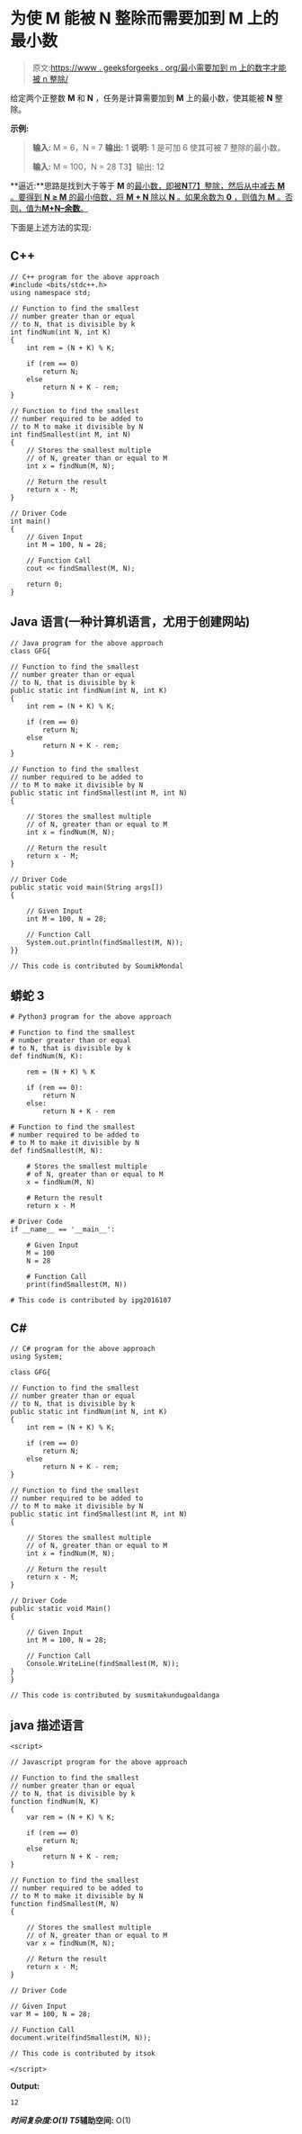 # 为使 M 能被 N 整除而需要加到 M 上的最小数

> 原文:[https://www . geeksforgeeks . org/最小需要加到 m 上的数字才能被 n 整除/](https://www.geeksforgeeks.org/smallest-number-required-to-be-added-to-m-to-make-it-divisible-by-n/)

给定两个正整数 **M** 和 **N** ，任务是计算需要加到 **M** 上的最小数，使其能被 **N** 整除。

**示例:**

> **输入:** M = 6，N = 7
> **输出:** 1
> **说明:** 1 是可加 6 使其可被 7 整除的最小数。
> 
> **输入:** M = 100，N = 28
> T3】输出: 12

**逼近:**思路是找到大于等于 **M** 的[最小数，即被**N**T7】整除，然后从中减去 **M** 。要得到 **N** **≥ M** 的最小倍数，将 **M + N** 除以 **N** 。如果余数为 **0** ，则值为 **M** 。否则，值为**M+N–余数**。](https://www.geeksforgeeks.org/smallest-number-greater-than-or-equal-to-n-divisible-by-k/)

下面是上述方法的实现:

## C++

```
// C++ program for the above approach
#include <bits/stdc++.h>
using namespace std;

// Function to find the smallest
// number greater than or equal
// to N, that is divisible by k
int findNum(int N, int K)
{
    int rem = (N + K) % K;

    if (rem == 0)
        return N;
    else
        return N + K - rem;
}

// Function to find the smallest
// number required to be added to
// to M to make it divisible by N
int findSmallest(int M, int N)
{
    // Stores the smallest multiple
    // of N, greater than or equal to M
    int x = findNum(M, N);

    // Return the result
    return x - M;
}

// Driver Code
int main()
{
    // Given Input
    int M = 100, N = 28;

    // Function Call
    cout << findSmallest(M, N);

    return 0;
}
```

## Java 语言(一种计算机语言，尤用于创建网站)

```
// Java program for the above approach
class GFG{

// Function to find the smallest
// number greater than or equal
// to N, that is divisible by k
public static int findNum(int N, int K)
{
    int rem = (N + K) % K;

    if (rem == 0)
        return N;
    else
        return N + K - rem;
}

// Function to find the smallest
// number required to be added to
// to M to make it divisible by N
public static int findSmallest(int M, int N)
{

    // Stores the smallest multiple
    // of N, greater than or equal to M
    int x = findNum(M, N);

    // Return the result
    return x - M;
}

// Driver Code
public static void main(String args[])
{

    // Given Input
    int M = 100, N = 28;

    // Function Call
    System.out.println(findSmallest(M, N));
}}

// This code is contributed by SoumikMondal
```

## 蟒蛇 3

```
# Python3 program for the above approach

# Function to find the smallest
# number greater than or equal
# to N, that is divisible by k
def findNum(N, K):

    rem = (N + K) % K

    if (rem == 0):
        return N
    else:
        return N + K - rem

# Function to find the smallest
# number required to be added to
# to M to make it divisible by N
def findSmallest(M, N):

    # Stores the smallest multiple
    # of N, greater than or equal to M
    x = findNum(M, N)

    # Return the result
    return x - M

# Driver Code
if __name__ == '__main__':

    # Given Input
    M = 100
    N = 28

    # Function Call
    print(findSmallest(M, N))

# This code is contributed by ipg2016107
```

## C#

```
// C# program for the above approach
using System;

class GFG{

// Function to find the smallest
// number greater than or equal
// to N, that is divisible by k
public static int findNum(int N, int K)
{
    int rem = (N + K) % K;

    if (rem == 0)
        return N;
    else
        return N + K - rem;
}

// Function to find the smallest
// number required to be added to
// to M to make it divisible by N
public static int findSmallest(int M, int N)
{

    // Stores the smallest multiple
    // of N, greater than or equal to M
    int x = findNum(M, N);

    // Return the result
    return x - M;
}

// Driver Code
public static void Main()
{

    // Given Input
    int M = 100, N = 28;

    // Function Call
    Console.WriteLine(findSmallest(M, N));
}
}

// This code is contributed by susmitakundugoaldanga
```

## java 描述语言

```
<script>

// Javascript program for the above approach

// Function to find the smallest
// number greater than or equal
// to N, that is divisible by k
function findNum(N, K)
{
    var rem = (N + K) % K;

    if (rem == 0)
        return N;
    else
        return N + K - rem;
}

// Function to find the smallest
// number required to be added to
// to M to make it divisible by N
function findSmallest(M, N)
{

    // Stores the smallest multiple
    // of N, greater than or equal to M
    var x = findNum(M, N);

    // Return the result
    return x - M;
}

// Driver Code

// Given Input
var M = 100, N = 28;

// Function Call
document.write(findSmallest(M, N));

// This code is contributed by itsok

</script>
```

**Output:** 

```
12
```

***时间复杂度:**O(1)*
T5**辅助空间:** O(1)